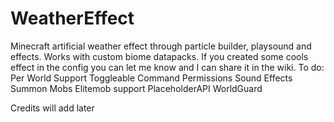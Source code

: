 # WeatherEffect
Minecraft artificial weather effect through particle builder, playsound and effects. Works with custom biome datapacks.
If you created some cools effect in the config you can let me know and I can share it in the wiki.
To do:
Per World Support
Toggleable Command
Permissions
Sound Effects
Summon Mobs
Elitemob support
PlaceholderAPI
WorldGuard


Credits will add later

